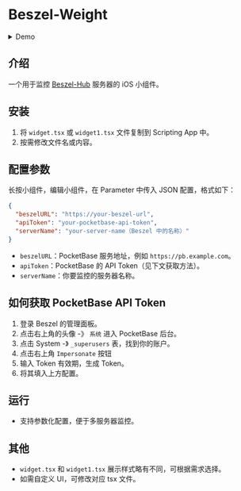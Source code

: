 # Beszel-Weight

<details> 
    <summary>Demo</summary>
![demo1](https://github.com/RealTong/beszel-widgets/blob/main/demos/demo1.png?raw=true)
![demo2](https://github.com/RealTong/beszel-widgets/blob/main/demos/demo2.png?raw=true)
</details>

## 介绍
一个用于监控 [Beszel-Hub](https://beszel.dev/zh/) 服务器的 iOS 小组件。

## 安装

1. 将 `widget.tsx` 或 `widget1.tsx` 文件复制到 Scripting App 中。
2. 按需修改文件名或内容。

## 配置参数

长按小组件，编辑小组件，在 Parameter 中传入 JSON 配置，格式如下：

```json
{
  "beszelURL": "https://your-beszel-url",
  "apiToken": "your-pocketbase-api-token",
  "serverName": "your-server-name（Beszel 中的名称）"
}
```

- `beszelURL`：PocketBase 服务地址，例如 `https://pb.example.com`。
- `apiToken`：PocketBase 的 API Token（见下文获取方法）。
- `serverName`：你要监控的服务器名称。

## 如何获取 PocketBase API Token

1. 登录 Beszel 的管理面板。
2. 点击右上角的头像 -》 `系统` 进入 PocketBase 后台。
3. 点击 System -》 `_superusers` 表，找到你的账户。
4. 点击右上角 `Impersonate` 按钮
5. 输入 Token 有效期，生成 Token。
6. 将其填入上方配置。

## 运行

- 支持参数化配置，便于多服务器监控。

## 其他

- `widget.tsx` 和 `widget1.tsx` 展示样式略有不同，可根据需求选择。
- 如需自定义 UI，可修改对应 tsx 文件。